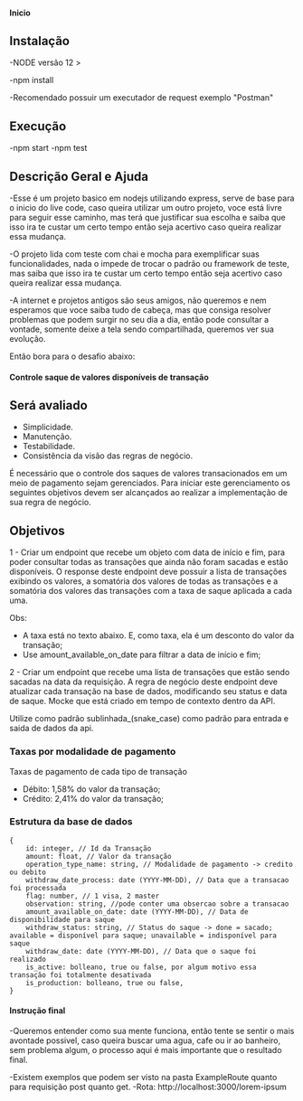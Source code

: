 #### Inicio ####

## Instalação
-NODE versão 12 >

-npm install

-Recomendado possuir um executador de request exemplo "Postman"

## Execução
-npm start
-npm test

## Descrição Geral e Ajuda

-Esse é um projeto basico em nodejs utilizando express, serve de base para o inicio do live code, caso queira utilizar um outro projeto, voce está livre para seguir esse caminho, mas terá que justificar sua escolha e saiba que isso ira te custar um certo tempo então seja acertivo caso queira realizar essa mudança.

-O projeto lida com teste com chai e mocha para exemplificar suas funcionalidades, nada o impede de trocar o padrão ou framework de teste, mas saiba que isso ira te custar um certo tempo então seja acertivo caso queira realizar essa mudança.

-A internet e projetos antigos são seus amigos, não queremos e nem esperamos que voce saiba tudo de cabeça, mas que consiga resolver problemas que podem surgir no seu dia a dia, então pode consultar a vontade, somente deixe a tela sendo compartilhada, queremos ver sua evolução.

Então bora para o desafio abaixo:

#### Controle saque de valores disponíveis de transação ####

## Será avaliado
- Simplicidade.
- Manutenção.
- Testabilidade.
- Consistência da visão das regras de negócio.

É necessário que o controle dos saques de valores transacionados em um meio de pagamento sejam gerenciados.
Para iniciar este gerenciamento os seguintes objetivos devem ser alcançados ao realizar a implementação
de sua regra de negócio.

## Objetivos

1 - Criar um endpoint que recebe um objeto com data de início e fim, para poder consultar todas as transações que ainda não foram sacadas e estão disponíveis.
O response deste endpoint deve possuir a lista de transações exibindo os valores, a somatória dos valores de todas as transações e a somatória dos valores das transações com a taxa de saque aplicada a cada uma.

Obs:
- A taxa está no texto abaixo. E, como taxa, ela é um desconto do valor da transação;
- Use amount_available_on_date para filtrar a data de início e fim;

2 - Criar um endpoint que recebe uma lista de transações que estão sendo sacadas na data da requisição. A regra de negócio deste endpoint deve atualizar cada transação na base de dados, modificando seu status e data de saque. Mocke que está criado em tempo de contexto dentro da API.

Utilize como padrão sublinhada_(snake_case) como padrão para entrada e saida de dados da api.

### Taxas por modalidade de pagamento

Taxas de pagamento de cada tipo de transação
- Débito: 1,58% do valor da transação;
- Crédito: 2,41% do valor da transação;

### Estrutura da base de dados
```
{
    id: integer, // Id da Transação
    amount: float, // Valor da transação
    operation_type_name: string, // Modalidade de pagamento -> credito ou debito
    withdraw_date_process: date (YYYY-MM-DD), // Data que a transacao foi processada
    flag: number, // 1 visa, 2 master
    observation: string, //pode conter uma obsercao sobre a transacao
    amount_available_on_date: date (YYYY-MM-DD), // Data de disponibilidade para saque
    withdraw_status: string, // Status do saque -> done = sacado; available = disponível para saque; unavailable = indisponível para saque
    withdraw_date: date (YYYY-MM-DD), // Data que o saque foi realizado
    is_active: bolleano, true ou false, por algum motivo essa transação foi totalmente desativada 
    is_production: bolleano, true ou false, 
}
```
#### Instrução final ####

-Queremos entender como sua mente funciona, então tente se sentir o mais avontade possivel, caso queira buscar uma agua, cafe ou ir ao banheiro, sem problema algum, o processo aqui é mais importante que o resultado final.

-Existem exemplos que podem ser visto na pasta ExampleRoute quanto para requisição post quanto get.
-Rota: http://localhost:3000/lorem-ipsum
